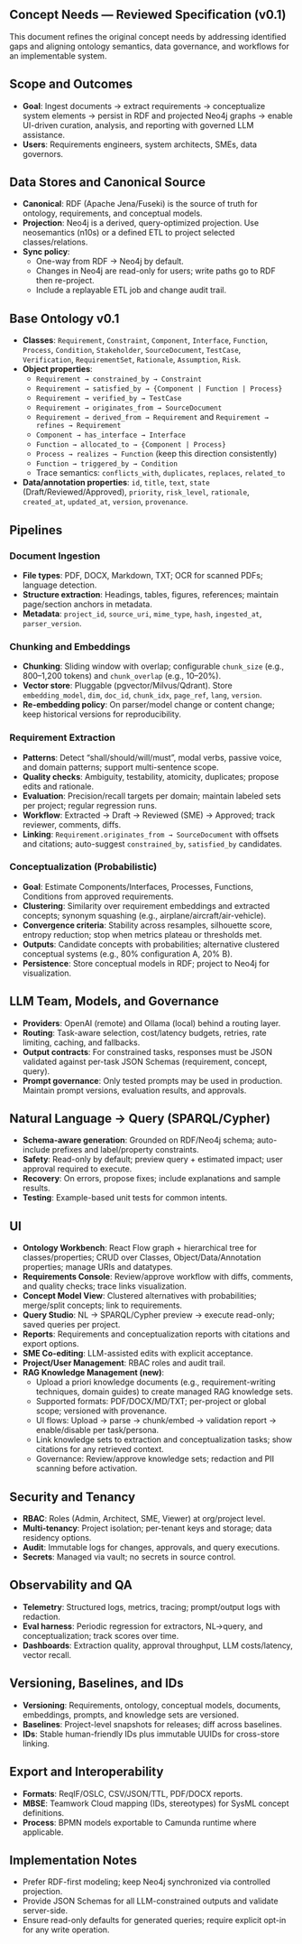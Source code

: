 ## Concept Needs — Reviewed Specification (v0.1)

This document refines the original concept needs by addressing identified gaps and aligning ontology semantics, data governance, and workflows for an implementable system.

## Scope and Outcomes

- **Goal**: Ingest documents → extract requirements → conceptualize system elements → persist in RDF and projected Neo4j graphs → enable UI-driven curation, analysis, and reporting with governed LLM assistance.
- **Users**: Requirements engineers, system architects, SMEs, data governors.

## Data Stores and Canonical Source

- **Canonical**: RDF (Apache Jena/Fuseki) is the source of truth for ontology, requirements, and conceptual models.
- **Projection**: Neo4j is a derived, query-optimized projection. Use neosemantics (n10s) or a defined ETL to project selected classes/relations.
- **Sync policy**:
  - One-way from RDF → Neo4j by default.
  - Changes in Neo4j are read-only for users; write paths go to RDF then re-project.
  - Include a replayable ETL job and change audit trail.

## Base Ontology v0.1

- **Classes**: `Requirement`, `Constraint`, `Component`, `Interface`, `Function`, `Process`, `Condition`, `Stakeholder`, `SourceDocument`, `TestCase`, `Verification`, `RequirementSet`, `Rationale`, `Assumption`, `Risk`.
- **Object properties**:
  - `Requirement → constrained_by → Constraint`
  - `Requirement → satisfied_by → {Component | Function | Process}`
  - `Requirement → verified_by → TestCase`
  - `Requirement → originates_from → SourceDocument`
  - `Requirement → derived_from → Requirement` and `Requirement → refines → Requirement`
  - `Component → has_interface → Interface`
  - `Function → allocated_to → {Component | Process}`
  - `Process → realizes → Function` (keep this direction consistently)
  - `Function → triggered_by → Condition`
  - Trace semantics: `conflicts_with`, `duplicates`, `replaces`, `related_to`
- **Data/annotation properties**: `id`, `title`, `text`, `state` (Draft/Reviewed/Approved), `priority`, `risk_level`, `rationale`, `created_at`, `updated_at`, `version`, `provenance`.

## Pipelines

### Document Ingestion

- **File types**: PDF, DOCX, Markdown, TXT; OCR for scanned PDFs; language detection.
- **Structure extraction**: Headings, tables, figures, references; maintain page/section anchors in metadata.
- **Metadata**: `project_id`, `source_uri`, `mime_type`, `hash`, `ingested_at`, `parser_version`.

### Chunking and Embeddings

- **Chunking**: Sliding window with overlap; configurable `chunk_size` (e.g., 800–1,200 tokens) and `chunk_overlap` (e.g., 10–20%).
- **Vector store**: Pluggable (pgvector/Milvus/Qdrant). Store `embedding_model`, `dim`, `doc_id`, `chunk_idx`, `page_ref`, `lang`, `version`.
- **Re-embedding policy**: On parser/model change or content change; keep historical versions for reproducibility.

### Requirement Extraction

- **Patterns**: Detect “shall/should/will/must”, modal verbs, passive voice, and domain patterns; support multi-sentence scope.
- **Quality checks**: Ambiguity, testability, atomicity, duplicates; propose edits and rationale.
- **Evaluation**: Precision/recall targets per domain; maintain labeled sets per project; regular regression runs.
- **Workflow**: Extracted → Draft → Reviewed (SME) → Approved; track reviewer, comments, diffs.
- **Linking**: `Requirement.originates_from → SourceDocument` with offsets and citations; auto-suggest `constrained_by`, `satisfied_by` candidates.

### Conceptualization (Probabilistic)

- **Goal**: Estimate Components/Interfaces, Processes, Functions, Conditions from approved requirements.
- **Clustering**: Similarity over requirement embeddings and extracted concepts; synonym squashing (e.g., airplane/aircraft/air-vehicle).
- **Convergence criteria**: Stability across resamples, silhouette score, entropy reduction; stop when metrics plateau or thresholds met.
- **Outputs**: Candidate concepts with probabilities; alternative clustered conceptual systems (e.g., 80% configuration A, 20% B).
- **Persistence**: Store conceptual models in RDF; project to Neo4j for visualization.

## LLM Team, Models, and Governance

- **Providers**: OpenAI (remote) and Ollama (local) behind a routing layer.
- **Routing**: Task-aware selection, cost/latency budgets, retries, rate limiting, caching, and fallbacks.
- **Output contracts**: For constrained tasks, responses must be JSON validated against per-task JSON Schemas (requirement, concept, query).
- **Prompt governance**: Only tested prompts may be used in production. Maintain prompt versions, evaluation results, and approvals.

## Natural Language → Query (SPARQL/Cypher)

- **Schema-aware generation**: Grounded on RDF/Neo4j schema; auto-include prefixes and label/property constraints.
- **Safety**: Read-only by default; preview query + estimated impact; user approval required to execute.
- **Recovery**: On errors, propose fixes; include explanations and sample results.
- **Testing**: Example-based unit tests for common intents.

## UI

- **Ontology Workbench**: React Flow graph + hierarchical tree for classes/properties; CRUD over Classes, Object/Data/Annotation properties; manage URIs and datatypes.
- **Requirements Console**: Review/approve workflow with diffs, comments, and quality checks; trace links visualization.
- **Concept Model View**: Clustered alternatives with probabilities; merge/split concepts; link to requirements.
- **Query Studio**: NL → SPARQL/Cypher preview → execute read-only; saved queries per project.
- **Reports**: Requirements and conceptualization reports with citations and export options.
- **SME Co-editing**: LLM-assisted edits with explicit acceptance.
- **Project/User Management**: RBAC roles and audit trail.
- **RAG Knowledge Management (new)**:
  - Upload a priori knowledge documents (e.g., requirement-writing techniques, domain guides) to create managed RAG knowledge sets.
  - Supported formats: PDF/DOCX/MD/TXT; per-project or global scope; versioned with provenance.
  - UI flows: Upload → parse → chunk/embed → validation report → enable/disable per task/persona.
  - Link knowledge sets to extraction and conceptualization tasks; show citations for any retrieved context.
  - Governance: Review/approve knowledge sets; redaction and PII scanning before activation.

## Security and Tenancy

- **RBAC**: Roles (Admin, Architect, SME, Viewer) at org/project level.
- **Multi-tenancy**: Project isolation; per-tenant keys and storage; data residency options.
- **Audit**: Immutable logs for changes, approvals, and query executions.
- **Secrets**: Managed via vault; no secrets in source control.

## Observability and QA

- **Telemetry**: Structured logs, metrics, tracing; prompt/output logs with redaction.
- **Eval harness**: Periodic regression for extractors, NL→query, and conceptualization; track scores over time.
- **Dashboards**: Extraction quality, approval throughput, LLM costs/latency, vector recall.

## Versioning, Baselines, and IDs

- **Versioning**: Requirements, ontology, conceptual models, documents, embeddings, prompts, and knowledge sets are versioned.
- **Baselines**: Project-level snapshots for releases; diff across baselines.
- **IDs**: Stable human-friendly IDs plus immutable UUIDs for cross-store linking.

## Export and Interoperability

- **Formats**: ReqIF/OSLC, CSV/JSON/TTL, PDF/DOCX reports.
- **MBSE**: Teamwork Cloud mapping (IDs, stereotypes) for SysML concept definitions.
- **Process**: BPMN models exportable to Camunda runtime where applicable.

## Implementation Notes

- Prefer RDF-first modeling; keep Neo4j synchronized via controlled projection.
- Provide JSON Schemas for all LLM-constrained outputs and validate server-side.
- Ensure read-only defaults for generated queries; require explicit opt-in for any write operation.


